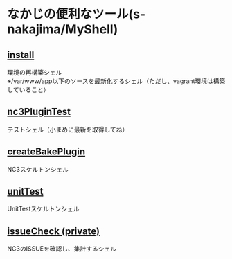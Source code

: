 # なかじの便利なツール(s-nakajima/MyShell)

## [install](https://github.com/s-nakajima/MyShell/tree/master/install)

環境の再構築シェル<br>
※/var/www/app以下のソースを最新化するシェル（ただし、vagrant環境は構築していること）

## [nc3PluginTest](https://github.com/s-nakajima/MyShell/tree/master/nc3PluginTest)

テストシェル（小まめに最新を取得してね）

## [createBakePlugin](https://github.com/s-nakajima/MyShell/tree/master/createBakePlugin)

NC3スケルトンシェル

## [unitTest](https://github.com/s-nakajima/MyShell/tree/master/createBakePlugin)

UnitTestスケルトンシェル

## [issueCheck (private)](https://github.com/s-nakajima/MyShell-issueCheck)
NC3のISSUEを確認し、集計するシェル
